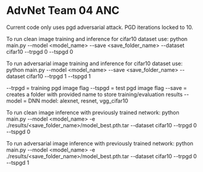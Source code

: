 # AdvNet Team 04 ANC

Current code only uses pgd adversarial attack. PGD iterations locked to 10. 

To run clean image training and inference for cifar10 dataset use: python main.py --model <model_name> --save <save_folder_name> --dataset cifar10 --trpgd 0 --tspgd 0

To run adversarial image training and inference for cifar10 dataset use: python main.py --model <model_name> --save <save_folder_name> --dataset cifar10 --trpgd 1 --tspgd 1

--trpgd = training pgd image flag
--tspgd = test pgd image flag
--save = creates a folder with provided name to store training/evaluation results
--model = DNN model: alexnet, resnet, vgg_cifar10

To run clean image inference with previously trained network: python main.py --model <model_name> -e ./results/<save_folder_name>/model_best.pth.tar --dataset cifar10 --trpgd 0 --tspgd 0

To run adversarial image inference with previously trained network: python main.py --model <model_name> -e ./results/<save_folder_name>/model_best.pth.tar --dataset cifar10 --trpgd 0 --tspgd 1